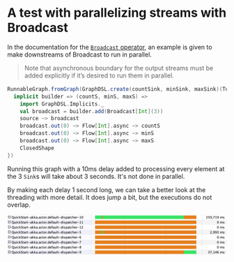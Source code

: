 # A test with parallelizing streams with Broadcast

In the documentation for the [`Broadcast` operator](https://doc.akka.io/docs/akka/current/stream/operators/Broadcast.html),
an example is given to make downstreams of Broadcast to run in parallel.

> Note that asynchronous boundary for the output streams must be added explicitly if it’s desired to run them in parallel.

```scala
RunnableGraph.fromGraph(GraphDSL.create(countSink, minSink, maxSink)(Tuple3.apply) {
  implicit builder => (countS, minS, maxS) =>
    import GraphDSL.Implicits._
    val broadcast = builder.add(Broadcast[Int](3))
    source ~> broadcast
    broadcast.out(0) ~> Flow[Int].async ~> countS
    broadcast.out(0) ~> Flow[Int].async ~> minS
    broadcast.out(0) ~> Flow[Int].async ~> maxS
    ClosedShape
})
```

Running this graph with a 10ms delay added to processing every element at the 3 `Sink`s
will take about 3 seconds.
It's not done in parallel.

By making each delay 1 second long, we can take a better look
at the threading with more detail.
It does jump a bit, but the executions do not overlap.

![VisualVM screenshot](VisualVM_screenshot.png)
